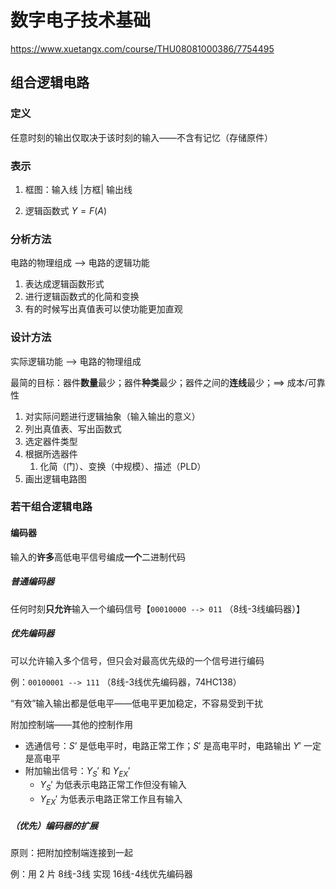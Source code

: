 # 数字电子技术基础

https://www.xuetangx.com/course/THU08081000386/7754495

## 组合逻辑电路

### 定义

任意时刻的输出仅取决于该时刻的输入——不含有记忆（存储原件）

### 表示

1. 框图：输入线 |方框| 输出线

2. 逻辑函数式 $Y = F(A)$

### 分析方法

电路的物理组成 --> 电路的逻辑功能

1. 表达成逻辑函数形式
2. 进行逻辑函数式的化简和变换
3. 有的时候写出真值表可以使功能更加直观


### 设计方法

实际逻辑功能 --> 电路的物理组成

最简的目标：器件**数量**最少；器件**种类**最少；器件之间的**连线**最少；==> 成本/可靠性



1. 对实际问题进行逻辑抽象（输入输出的意义）
2. 列出真值表、写出函数式
3. 选定器件类型
4. 根据所选器件
   1. 化简（门）、变换（中规模）、描述（PLD）
5. 画出逻辑电路图

### 若干组合逻辑电路

#### 编码器

输入的**许多**高低电平信号编成**一个**二进制代码

##### 普通编码器

任何时刻**只允许**输入一个编码信号【`00010000 --> 011` （8线-3线编码器）】

##### 优先编码器

可以允许输入多个信号，但只会对最高优先级的一个信号进行编码 

例：`00100001 --> 111` （8线-3线优先编码器，74HC138）

“有效”输入输出都是低电平——低电平更加稳定，不容易受到干扰

附加控制端——其他的控制作用

+ 选通信号：$S’$ 是低电平时，电路正常工作；$S'$ 是高电平时，电路输出 $Y'$ 一定是高电平
+ 附加输出信号：$Y_S'$  和 $Y_{EX}'$ 
  + $Y_S'$    为低表示电路正常工作但没有输入
  + $Y_{EX}'$ 为低表示电路正常工作且有输入

##### （优先）编码器的扩展

原则：把附加控制端连接到一起

例：用 2 片 8线-3线 实现 16线-4线优先编码器